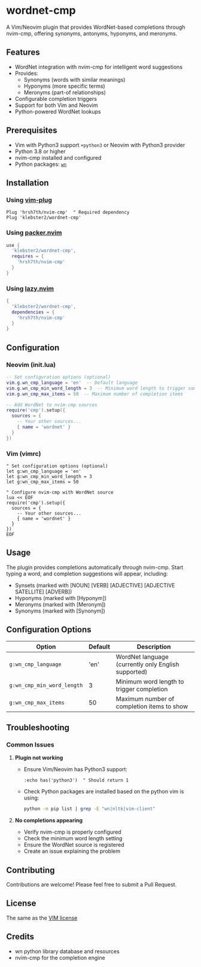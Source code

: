 # wordnet-cmp

A Vim/Neovim plugin that provides WordNet-based completions through nvim-cmp, offering synonyms, antonyms, hyponyms, and meronyms.

## Features

- WordNet integration with nvim-cmp for intelligent word suggestions
- Provides:
  - Synonyms (words with similar meanings)
  - Hyponyms (more specific terms)
  - Meronyms (part-of relationships)
- Configurable completion triggers
- Support for both Vim and Neovim
- Python-powered WordNet lookups

## Prerequisites

- Vim with Python3 support `+python3` or Neovim with Python3 provider
- Python 3.8 or higher
- nvim-cmp installed and configured
- Python packages:
  [`wn`](https://github.com/goodmami/wn)

## Installation

### Using [vim-plug](https://github.com/junegunn/vim-plug)

```vim
Plug 'hrsh7th/nvim-cmp'  " Required dependency
Plug 'klebster2/wordnet-cmp'
```

### Using [packer.nvim](https://github.com/wbthomason/packer.nvim)

```lua
use {
  'klebster2/wordnet-cmp',
  requires = {
    'hrsh7th/nvim-cmp'
  }
}
```

### Using [lazy.nvim](https://github.com/folke/lazy.nvim)

```lua
{
  'klebster2/wordnet-cmp',
  dependencies = {
    'hrsh7th/nvim-cmp'
  }
}
```

## Configuration

### Neovim (init.lua)

```lua
-- Set configuration options (optional)
vim.g.wn_cmp_language = 'en'  -- Default language
vim.g.wn_cmp_min_word_length = 3  -- Minimum word length to trigger completion
vim.g.wn_cmp_max_items = 50  -- Maximum number of completion items

-- Add WordNet to nvim-cmp sources
require('cmp').setup({
  sources = {
    -- Your other sources...
    { name = 'wordnet' }
  }
})
```

### Vim (vimrc)

```vim
" Set configuration options (optional)
let g:wn_cmp_language = 'en'
let g:wn_cmp_min_word_length = 3
let g:wn_cmp_max_items = 50

" Configure nvim-cmp with WordNet source
lua << EOF
require('cmp').setup({
  sources = {
    -- Your other sources...
    { name = 'wordnet' }
  }
})
EOF
```

## Usage

The plugin provides completions automatically through nvim-cmp. Start typing a word, and completion suggestions will appear, including:

- Synsets (marked with [NOUN] [VERB] [ADJECTIVE] [ADJECTIVE SATELLITE] [ADVERB])
- Hyponyms (marked with [Hyponym])
- Meronyms (marked with [Meronym])
- Synonyms (marked with [Synonym])

## Configuration Options

| Option                     | Default | Description                                         |
| -------------------------- | ------- | --------------------------------------------------- |
| `g:wn_cmp_language`        | 'en'    | WordNet language (currently only English supported) |
| `g:wn_cmp_min_word_length` | 3       | Minimum word length to trigger completion           |
| `g:wn_cmp_max_items`       | 50      | Maximum number of completion items to show          |

## Troubleshooting

### Common Issues

1. **Plugin not working**

   - Ensure Vim/Neovim has Python3 support:
     ```vim
     :echo has('python3')  " Should return 1
     ```
   - Check Python packages are installed based on the python vim is using:
     ```bash
     python -m pip list | grep -E "wn|nltk|vim-client"
     ```

2. **No completions appearing**

   - Verify nvim-cmp is properly configured
   - Check the minimum word length setting
   - Ensure the WordNet source is registered
   - Create an issue explaining the problem

## Contributing

Contributions are welcome! Please feel free to submit a Pull Request.

## License

The same as the [VIM license](https://github.com/vim/vim/blob/master/LICENSE)

## Credits

- wn python library database and resources
- nvim-cmp for the completion engine
